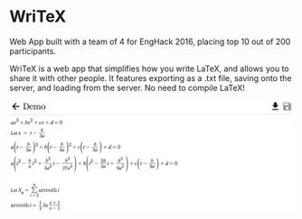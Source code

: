 # WriTeX
Web App built with a team of 4 for EngHack 2016, placing top 10 out of 200 participants.

WriTeX is a web app that simplifies how you write LaTeX, and allows you to share it with other people. It features exporting as a .txt file, saving onto the server, and loading from the server. No need to compile LaTeX!

![Alt text](https://github.com/Ryanfsdf/WriTeX/blob/master/WriTeX.png "")
